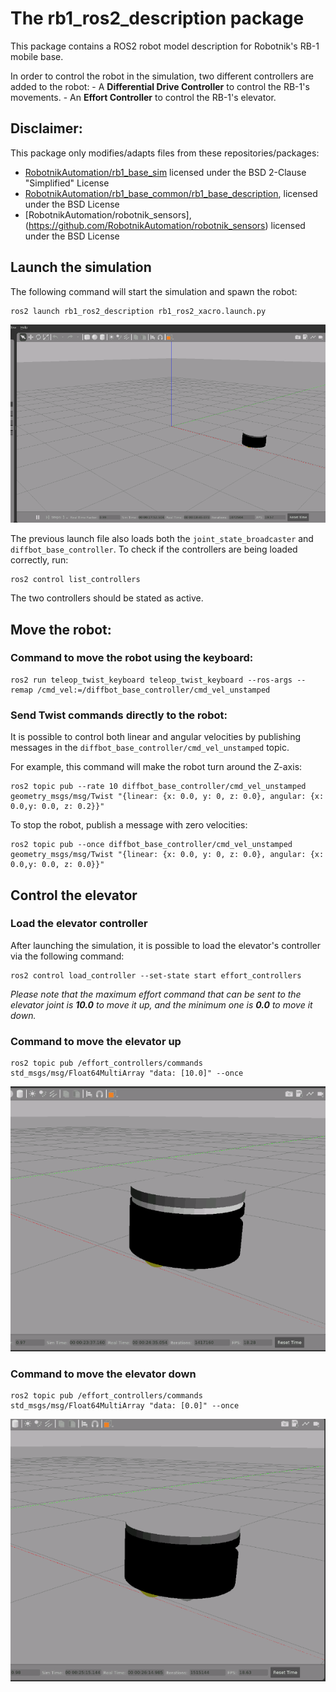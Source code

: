 # The rb1_ros2_description package

This package contains a ROS2 robot model description for Robotnik's RB-1 mobile base.

In order to control the robot in the simulation, two different controllers are added to the robot:
        - A **Differential Drive Controller** to control the RB-1's movements.
        - An **Effort Controller** to control the RB-1's elevator.   

## Disclaimer:  
This package only modifies/adapts files from these repositories/packages:  
- [RobotnikAutomation/rb1_base_sim](https://github.com/RobotnikAutomation/rb1_base_sim) licensed under the BSD 2-Clause "Simplified" License
- [RobotnikAutomation/rb1_base_common/rb1_base_description](https://github.com/RobotnikAutomation/rb1_base_common/tree/melodic-devel/rb1_base_description), licensed under the BSD License
- [RobotnikAutomation/robotnik_sensors],(https://github.com/RobotnikAutomation/robotnik_sensors) licensed under the BSD License


## Launch the simulation 

The following command will start the simulation and spawn the robot:
```
ros2 launch rb1_ros2_description rb1_ros2_xacro.launch.py
```
![RB-1 spawned in Gazebo](images/rb1_in_simulation.png)

The previous launch file also loads both the `joint_state_broadcaster` and `diffbot_base_controller`.
To check if the controllers are being loaded correctly, run:
```
ros2 control list_controllers
```
The two controllers should be stated as active.


## Move the robot:

### Command to move the robot using the keyboard:
```
ros2 run teleop_twist_keyboard teleop_twist_keyboard --ros-args --remap /cmd_vel:=/diffbot_base_controller/cmd_vel_unstamped
```

### Send Twist commands directly to the robot:

It is possible to control both linear and angular velocities by publishing messages in the `diffbot_base_controller/cmd_vel_unstamped` topic.

For example, this command will make the robot turn around the Z-axis:
```
ros2 topic pub --rate 10 diffbot_base_controller/cmd_vel_unstamped geometry_msgs/msg/Twist "{linear: {x: 0.0, y: 0, z: 0.0}, angular: {x: 0.0,y: 0.0, z: 0.2}}"
```

To stop the robot, publish a message with zero velocities:
```
ros2 topic pub --once diffbot_base_controller/cmd_vel_unstamped geometry_msgs/msg/Twist "{linear: {x: 0.0, y: 0, z: 0.0}, angular: {x: 0.0,y: 0.0, z: 0.0}}"
```

## Control the elevator

### Load the elevator controller 
After launching the simulation, it is possible to load the elevator's controller via the following command: 
```
ros2 control load_controller --set-state start effort_controllers
```
*Please note that the maximum effort command that can be sent to the elevator joint is **10.0** 
to move it up, and the minimum one is **0.0** to move it down.*

### Command to move the elevator up
```
ros2 topic pub /effort_controllers/commands std_msgs/msg/Float64MultiArray "data: [10.0]" --once
```
![RB-1's elevator up in Gazebo](images/rb1_elevator_up.png)
### Command to move the elevator down
```
ros2 topic pub /effort_controllers/commands std_msgs/msg/Float64MultiArray "data: [0.0]" --once
```
![RB-1's elevator down in Gazebo](images/rb1_elevator_down.png)



